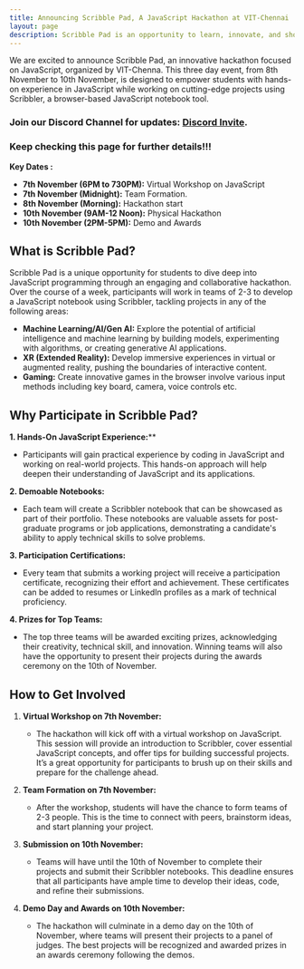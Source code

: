 ```yaml
---
title: Announcing Scribble Pad, A JavaScript Hackathon at VIT-Chennai
layout: page
description: Scribble Pad is an opportunity to learn, innovate, and showcase your skills in JavaScript. Whether you’re passionate about machine learning, data visualization, or building the next big thing in XR, Scribble Pad offers the perfect platform to turn your ideas into reality. 
---
```


We are excited to announce Scribble Pad, an innovative hackathon focused on JavaScript, organized by VIT-Chenna. This three day event, from 8th November to 10th November, is designed to empower students with hands-on experience in JavaScript while working on cutting-edge projects using Scribbler, a browser-based JavaScript notebook tool.


### Join our Discord Channel for updates: [Discord Invite](https://discord.com/invite/yZEXCHmPk8).


### Keep checking this page for further details!!!


**Key Dates :**

- **7th November (6PM to 730PM):** Virtual Workshop on JavaScript
- **7th November (Midnight):** Team Formation. 
- **8th November (Morning):** Hackathon start
- **10th November (9AM-12 Noon):** Physical Hackathon
- **10th November (2PM-5PM):** Demo and Awards

## What is Scribble Pad?

Scribble Pad is a unique opportunity for students to dive deep into JavaScript programming through an engaging and collaborative hackathon. Over the course of a week, participants will work in teams of 2-3 to develop a JavaScript notebook using Scribbler, tackling projects in any of the following areas:

- **Machine Learning/AI/Gen AI:** Explore the potential of artificial intelligence and machine learning by building models, experimenting with algorithms, or creating generative AI applications.
- **XR (Extended Reality):** Develop immersive experiences in virtual or augmented reality, pushing the boundaries of interactive content.
- **Gaming:** Create innovative games in the browser involve various input methods including key board, camera, voice controls etc.

## Why Participate in Scribble Pad?

**1. Hands-On JavaScript Experience:****
   - Participants will gain practical experience by coding in JavaScript and working on real-world projects. This hands-on approach will help deepen their understanding of JavaScript and its applications.

**2. Demoable Notebooks:**
   - Each team will create a Scribbler notebook that can be showcased as part of their portfolio. These notebooks are valuable assets for post-graduate programs or job applications, demonstrating a candidate's ability to apply technical skills to solve problems.

**3. Participation Certifications:**
   - Every team that submits a working project will receive a participation certificate, recognizing their effort and achievement. These certificates can be added to resumes or LinkedIn profiles as a mark of technical proficiency.

**4. Prizes for Top Teams:**
   - The top three teams will be awarded exciting prizes, acknowledging their creativity, technical skill, and innovation. Winning teams will also have the opportunity to present their projects during the awards ceremony on the 10th of November.

## How to Get Involved

1. **Virtual Workshop on 7th November:**
   - The hackathon will kick off with a virtual workshop on JavaScript. This session will provide an introduction to Scribbler, cover essential JavaScript concepts, and offer tips for building successful projects. It’s a great opportunity for participants to brush up on their skills and prepare for the challenge ahead.

2. **Team Formation on 7th November:**
   - After the workshop, students will have the chance to form teams of 2-3 people. This is the time to connect with peers, brainstorm ideas, and start planning your project.

3. **Submission on 10th November:**
   - Teams will have until the 10th of November to complete their projects and submit their Scribbler notebooks. This deadline ensures that all participants have ample time to develop their ideas, code, and refine their submissions.

4. **Demo Day and Awards on 10th November:**
   - The hackathon will culminate in a demo day on the 10th of November, where teams will present their projects to a panel of judges. The best projects will be recognized and awarded prizes in an awards ceremony following the demos.
